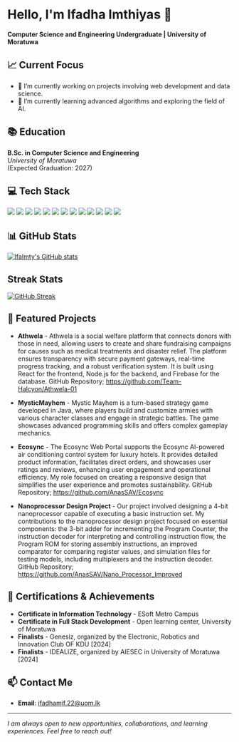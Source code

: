 #  Hello, I'm Ifadha Imthiyas 👋

**Computer Science and Engineering Undergraduate | University of Moratuwa**


## 📈 Current Focus

- 🔭 I’m currently working on projects involving web development and data science.
- 🌱 I’m currently learning advanced algorithms and exploring the field of AI.


## 📚 Education

**B.Sc. in Computer Science and Engineering**  
*University of Moratuwa*  
(Expected Graduation: 2027)


## 💻 Tech Stack

![](https://img.shields.io/badge/Python-3776AB?style=for-the-badge&logo=python&logoColor=white)
![](https://img.shields.io/badge/C-00599C?style=for-the-badge&logo=c&logoColor=white)
![](https://img.shields.io/badge/C%2B%2B-00599C?style=for-the-badge&logo=c%2B%2B&logoColor=white)
![](https://img.shields.io/badge/CSS3-1572B6?style=for-the-badge&logo=css3&logoColor=white)
![](https://img.shields.io/badge/Docker-2496ED?style=for-the-badge&logo=docker&logoColor=white)
![](https://img.shields.io/badge/HTML5-E34F26?style=for-the-badge&logo=html5&logoColor=white)
![](https://img.shields.io/badge/Java-ED8B00?style=for-the-badge&logo=java&logoColor=white)
![](https://img.shields.io/badge/JavaScript-F7DF1E?style=for-the-badge&logo=javascript&logoColor=black)
![](https://img.shields.io/badge/MongoDB-47A248?style=for-the-badge&logo=mongodb&logoColor=white)
![](https://img.shields.io/badge/MySQL-4479A1?style=for-the-badge&logo=mysql&logoColor=white)
![](https://img.shields.io/badge/Node.js-43853D?style=for-the-badge&logo=node.js&logoColor=white)
![](https://img.shields.io/badge/React-20232A?style=for-the-badge&logo=react&logoColor=61DAFB)
![](https://img.shields.io/badge/Firebase-FFCA28?style=for-the-badge&logo=firebase&logoColor=white)


## 📊 GitHub Stats

[![IfaImty's GitHub stats](https://github-profile-summary-cards.vercel.app/api/cards/stats?username=IfaImty&theme=radical)](https://github.com/vn7n24fzkq/github-profile-summary-cards)

## Streak Stats

[![GitHub Streak](https://streak-stats.demolab.com/?user=IfaImty&theme=radical)](https://git.io/streak-stats)

<!--
## Most Used Languages:

[![Top Langs](https://github-readme-stats.vercel.app/api/top-langs/?username=IfaImty&layout=compact&theme=radical)](https://github.com/anuraghazra/github-readme-stats)

--> 

## 🌟 Featured Projects

- **Athwela** - 
  Athwela is a social welfare platform that connects donors with those in need, allowing users to create and share fundraising campaigns for causes such as medical treatments and disaster relief. The platform ensures transparency with secure payment gateways, real-time progress tracking, and a robust verification system. It is built using React for the frontend, Node.js for the backend, and Firebase for the database. GitHub Repository;  https://github.com/Team-Halcyon/Athwela-01
  
- **MysticMayhem** -
  Mystic Mayhem is a turn-based strategy game developed in Java, where players build and customize armies with various character classes and engage in strategic battles. The game showcases advanced programming skills and offers complex gameplay mechanics.
  
- **Ecosync** -
  The Ecosync Web Portal supports the Ecosync AI-powered air conditioning control system for luxury hotels. It provides detailed product information, facilitates direct orders, and showcases user ratings and reviews, enhancing user engagement and operational efficiency. My role focused on creating a responsive design that simplifies the user experience and promotes sustainability. GitHub Repository;   https://github.com/AnasSAV/Ecosync
  
- **Nanoprocessor Design Project** -
  Our project involved designing a 4-bit nanoprocessor capable of executing a basic instruction set. My contributions to the nanoprocessor design project focused on essential components: the 3-bit adder for incrementing the Program Counter, the instruction decoder for interpreting and controlling instruction flow, the Program ROM for storing assembly instructions, an improved comparator for comparing register values, and simulation files for testing models, including multiplexers and the instruction decoder. GitHub Repository;  https://github.com/AnasSAV/Nano_Processor_Improved
  

## 📝 Certifications & Achievements

- **Certificate in Information Technology** - ESoft Metro Campus
- **Certificate in Full Stack Development** - Open learning center, University of Moratuwa
- **Finalists** - Genesiz, organized by the Electronic, Robotics and Innovation Club OF KDU [2024]
- **Finalists** - IDEALIZE, organized by AIESEC in University of Moratuwa [2024]

## 📫 Contact Me

- **Email**: ifadhamif.22@uom.lk
<!--
- **LinkedIn**: [linkedin.com/in/your-profile](https://www.linkedin.com/in/your-profile)
- **Website/Portfolio**: [yourwebsite.com](https://yourwebsite.com)
-->
---

*I am always open to new opportunities, collaborations, and learning experiences. Feel free to reach out!*

